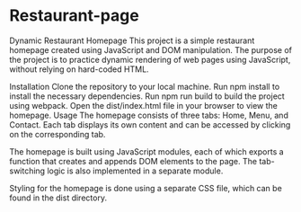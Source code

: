 # Restaurant-page

Dynamic Restaurant Homepage
This project is a simple restaurant homepage created using JavaScript and DOM manipulation. The purpose of the project is to practice dynamic rendering of web pages using JavaScript, without relying on hard-coded HTML.

Installation
Clone the repository to your local machine.
Run npm install to install the necessary dependencies.
Run npm run build to build the project using webpack.
Open the dist/index.html file in your browser to view the homepage.
Usage
The homepage consists of three tabs: Home, Menu, and Contact. Each tab displays its own content and can be accessed by clicking on the corresponding tab.

The homepage is built using JavaScript modules, each of which exports a function that creates and appends DOM elements to the page. The tab-switching logic is also implemented in a separate module.

Styling for the homepage is done using a separate CSS file, which can be found in the dist directory.
